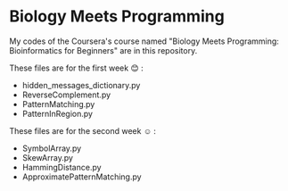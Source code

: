 # Biology Meets Programming 

My codes of the Coursera's course named "Biology Meets Programming: Bioinformatics for Beginners"  are in this repository. 

These files are for the first week :blush: :
- hidden_messages_dictionary.py
- ReverseComplement.py 
- PatternMatching.py
- PatternInRegion.py

These files are for the second week :relaxed: :
- SymbolArray.py
- SkewArray.py
- HammingDistance.py
- ApproximatePatternMatching.py

